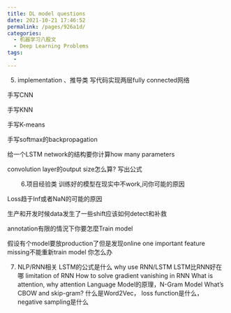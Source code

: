 ```yaml
---
title: DL model questions
date: 2021-10-21 17:46:52
permalink: /pages/926a1d/
categories:
  - 机器学习八股文
  - Deep Learning Problems
tags:
  - 
---
```

5. implementation 、推导类
写代码实现两层fully connected网络

手写CNN

手写KNN

手写K-means

手写softmax的backpropagation

给一个LSTM network的结构要你计算how many parameters

convolution layer的output size怎么算? 写出公式

       
6.项目经验类
训练好的模型在现实中不work,问你可能的原因

Loss趋于Inf或者NaN的可能的原因

生产和开发时候data发生了一些shift应该如何detect和补救

annotation有限的情況下你要怎麼Train model

假设有个model要放production了但是发现online one important feature missing不能重新train model 你怎么办


7. NLP/RNN相关
LSTM的公式是什么
why use RNN/LSTM
LSTM比RNN好在哪
limitation of RNN
How to solve gradient vanishing in RNN
What is attention, why attention
Language Model的原理，N-Gram Model
What’s CBOW and skip-gram?
什么是Word2Vec， loss function是什么， negative sampling是什么